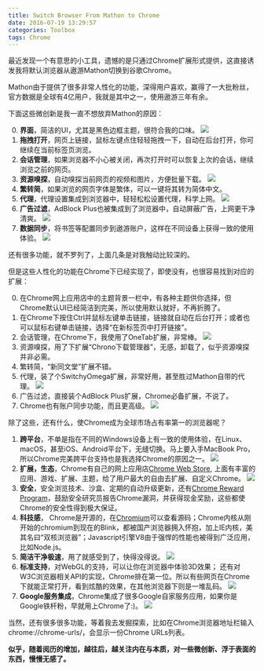 ```yaml
---
title: Switch Browser From Mathon to Chrome
date: 2016-07-19 13:29:57
categories: Toolbox
tags: Chrome
---
```

最近发现一个有意思的小工具，遗憾的是只通过Chrome扩展形式提供，这直接诱发我将默认浏览器从遨游Mathon切换到谷歌Chrome。

Mathon由于提供了很多非常人性化的功能，深得用户喜欢，赢得了一大批粉丝，官方数据是全球有4亿用户，我就是其中之一，使用遨游三年有余。

<!-- more -->

下面这些微创新是我一直不想放弃Mathon的原因：

0. **界面**，简洁的UI，尤其是黑色边框主题，很符合我的口味。
![](http://7xtc3e.com1.z0.glb.clouddn.com/switch-browser-from-mathon-to-chrome/mathon_ui.png)
1. **拖拽打开**，网页上链接，鼠标左键点住轻轻拖拽一下，自动在后台打开，你可继续在当前标签页浏览。
2. **会话管理**，如果浏览器不小心被关闭，再次打开时可以恢复上次的会话，继续浏览之前的网页。
3. **资源嗅探**，自动嗅探当前网页的视频和图片，方便批量下载。
![](http://7xtc3e.com1.z0.glb.clouddn.com/switch-browser-from-mathon-to-chrome/mathon_resource_sniffer.png)
4. **繁转简**，如果浏览的网页字体是繁体，可以一键将其转为简体中文。
5. **代理**，代理设置集成到浏览器中，轻轻松松设置代理，科学上网。
![](http://7xtc3e.com1.z0.glb.clouddn.com/switch-browser-from-mathon-to-chrome/mathon_proxy.png)
6. **广告过滤**，AdBlock Plus也被集成到了浏览器中，自动屏蔽广告，上网更干净清爽。
![](http://7xtc3e.com1.z0.glb.clouddn.com/switch-browser-from-mathon-to-chrome/mathon_adblock.png)
7. **数据同步**，将书签等配置同步到遨游账户，这样在不同设备上获得一致的使用体验。
![](http://7xtc3e.com1.z0.glb.clouddn.com/switch-browser-from-mathon-to-chrome/mathon_sync.png)

还有很多功能，就不罗列了，上面几条是对我触动比较深的。

但是这些人性化的功能在Chrome下已经实现了，即使没有，也很容易找到对应的扩展：

0. 在Chrome网上应用店中的主题背景一栏中，有各种主题供你选择，但Chrome默认UI已经简洁到完美，所以使用默认就好，不再折腾了。
1. 在Chrome下按住Ctrl并鼠标左键单击链接，链接就自动在后台打开；或者也可以鼠标右键单击链接，选择“在新标签页中打开链接”。
2. 会话管理，在Chrome下，我使用了OneTab扩展，非常棒。
![](http://7xtc3e.com1.z0.glb.clouddn.com/switch-browser-from-mathon-to-chrome/chrome_onetab.png)
3. 资源嗅探，用了下扩展“Chrono下载管理器”，无感，卸载了，似乎资源嗅探并非必需。
4. 繁转简，“新同文堂”扩展不错。
5. 代理，装了个SwitchyOmega扩展，非常好用，甚至胜过Mathon自带的代理。
![](http://7xtc3e.com1.z0.glb.clouddn.com/switch-browser-from-mathon-to-chrome/chrome_proxy.png)
6. 广告过滤，直接装个AdBlock Plus扩展，Chrome必备扩展，不说了。
7. Chrome也有账户同步功能，而且更高级。
![](http://7xtc3e.com1.z0.glb.clouddn.com/switch-browser-from-mathon-to-chrome/chrome_sync.png)

除了这些，还有什么，使Chrome成为全球市场占有率第一的浏览器呢？

1. **跨平台**，不单是指在不同的Windows设备上有一致的使用体验，在Linux、macOS，甚至iOS、Android平台下，无缝切换。马上要入手MacBook Pro，所以Chrome完美跨平台支持也是我选择Chrome的原因之一。
![](http://7xtc3e.com1.z0.glb.clouddn.com/switch-browser-from-mathon-to-chrome/chrome-new.jpg)
2. **扩展，生态**，Chrome有自己的网上应用店[Chrome Web Store](https://chrome.google.com/webstore/category/apps), 上面有丰富的应用、游戏、扩展、主题，给了用户最大的自由去扩展、自定义Chrome。
![](http://7xtc3e.com1.z0.glb.clouddn.com/switch-browser-from-mathon-to-chrome/webstore-consumer.jpg)
3. **安全**，安全浏览技术、沙盒、定期的自动升级更新，还有[Chrome Reward Program](https://www.google.ie/about/appsecurity/chrome-rewards/)，鼓励安全研究员报告Chrome漏洞，并获得现金奖励，这些都使Chrome的安全性得到极大保证。
4. **科技感**， Chrome是开源的，在[Chromium](http://www.chromium.org/)可以查看源码；Chrome内核从刚开始的chromium到现在的Blink，都被国产浏览器拥入怀抱，加上IE内核，美其名曰“双核浏览器”；Javascript引擎V8由于强悍的性能也被得到广泛应用，比如Node.js。
5. **简洁干净极速**，用了就感受到了，快得没得说。
![](http://7xtc3e.com1.z0.glb.clouddn.com/switch-browser-from-mathon-to-chrome/chrome_ui.png)
6. **标准支持**，对WebGL的支持，可以让你在浏览器中体验3D效果； 还有对W3C浏览器相关API的实现，Chrome排在第一位。所以有些网页在Chrome下就能正常打开，看到炫酷的效果，在其他浏览器下则是一堆乱码。
![](http://7xtc3e.com1.z0.glb.clouddn.com/switch-browser-from-mathon-to-chrome/w3c_api.png)
7. **Google服务集成**，Chrome集成了很多Google自家服务应用，如果你是Google铁杆粉，早就用上Chrome了:)。
![](http://7xtc3e.com1.z0.glb.clouddn.com/switch-browser-from-mathon-to-chrome/chrome_google_app.png)

当然，还有很多很多功能，等着我去发掘探索，比如在Chrome浏览器地址栏输入chrome://chrome-urls/，会显示一份Chrome URLs列表。

**似乎，随着阅历的增加，越往后，越关注内在与本质，对一些微创新、浮于表面的东西，慢慢无感了。**
